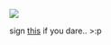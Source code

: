 ![](https://files.catbox.moe/6uj29m.jpg)

sign [this](https://purespy.atabook.org/) if you dare.. >:p 
